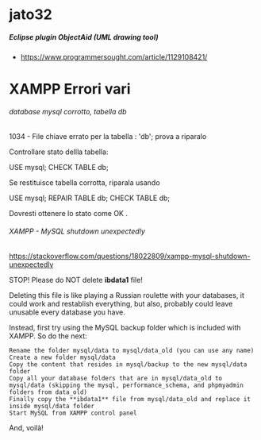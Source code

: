 # jato32
##### Eclipse plugin ObjectAid (UML drawing tool)
- https://www.programmersought.com/article/1129108421/

# XAMPP Errori vari
###### database mysql corrotto, tabella db

1034 - File chiave errato per la tabella : 'db'; prova a riparalo
 
Controllare stato dellla tabella:

USE mysql;
CHECK TABLE db;

Se restituisce tabella corrotta, riparala usando

USE mysql;
REPAIR TABLE db;
CHECK TABLE db;

Dovresti ottenere lo stato come OK . 

###### XAMPP - MySQL shutdown unexpectedly

https://stackoverflow.com/questions/18022809/xampp-mysql-shutdown-unexpectedly


STOP! Please do NOT delete **ibdata1** file!

Deleting this file is like playing a Russian roulette with your databases, 
it could work and restablish everything, but also, probably could leave unusable every database you have.

Instead, first try using the MySQL backup folder which is included with XAMPP. So do the next:

    Rename the folder mysql/data to mysql/data_old (you can use any name)
    Create a new folder mysql/data
    Copy the content that resides in mysql/backup to the new mysql/data folder
    Copy all your database folders that are in mysql/data_old to mysql/data (skipping the mysql, performance_schema, and phpmyadmin folders from data_old)
    Finally copy the **ibdata1** file from mysql/data_old and replace it inside mysql/data folder
    Start MySQL from XAMPP control panel

And, voilà!
